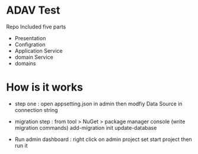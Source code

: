 # ADAV Test

Repo Included five parts

- Presentation 
- Configration
- Application Service
- domain Service
- domains
  
# How is it works

- step one : open appsetting.json in admin then modfiy Data Source in connection string

- migration step : from tool > NuGet > package manager console (write migration commands)
  add-migration init
  update-database
- Run admin dashboard : right click on admin project set start project then run it
